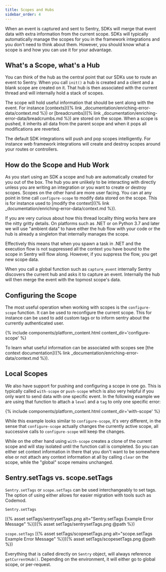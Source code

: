 ```yaml
---
title: Scopes and Hubs
sidebar_order: 4
---
```


When an event is captured and sent to Sentry, SDKs will merge that event data with extra
information from the current scope.  SDKs will typically automatically manage the scopes
for you in the framework integrations and you don't need to think about them.  However,
you should know what a scope is and how you can use it for your advantage.

## What's a Scope, what's a Hub

You can think of the hub as the central point that our SDKs use to route an
event to Sentry.  When you call `init()` a hub is created and a client and a
blank scope are created on it.  That hub is then associated with the current
thread and will internally hold a stack of scopes.

The scope will hold useful information that should be sent along with the
event.  For instance [contexts]({% link _documentation/enriching-error-data/context.md %}) or
[breadcrumbs]({% link _documentation/enriching-error-data/breadcrumbs.md %}) are stored on
the scope.  When a scope is pushed, it inherits all data from the parent scope
and when it pops all modifications are reverted.

The default SDK integrations will push and pop scopes intelligently.  For
instance web framework integrations will create and destroy scopes around your
routes or controllers.

## How do the Scope and Hub Work

As you start using an SDK a scope and hub are automatically created for you out
of the box.  The hub you are unlikely to be interacting with directly unless you
are writing an integration or you want to create or destroy scopes.  Scopes on the
other hand are more user facing.  You can at any point in time call
`configure-scope` to modify data stored on the scope.  This is for instance
used to [modify the context]({% link _documentation/enriching-error-data/context.md %}).

If you are very curious about how this thread locality thing works here are the
nitty gritty details.  On platforms such as .NET or on Python 3.7 and later we will
use "ambient data" to have either the hub flow with your code or the hub is already
a singleton that internally manages the scope.

Effectively this means that when you spawn a task in .NET and the execution flow is
not suppressed all the context you have bound to the scope in Sentry will flow along.
However, if you suppress the flow, you get new scope data.

When you call a global function such as `capture_event` internally Sentry
discovers the current hub and asks it to capture an event.  Internally the hub will
then merge the event with the topmost scope's data.

## Configuring the Scope

The most useful operation when working with scopes is the `configure-scope` function.
It can be used to reconfigure the current scope.  This for instance can be used to
add custom tags or to inform sentry about the currently authenticated user.

{% include components/platform_content.html content_dir='configure-scope' %}

To learn what useful information can be associated with scopes see
[the context documentation]({% link _documentation/enriching-error-data/context.md %}).

## Local Scopes

We also have support for pushing and configuring a scope in one go.  This is
typically called `with-scope` or `push-scope` which is also very helpful
if you only want to send data with one specific event.  In the following example we are using
that function to attach a `level` and a `tag` to only one specific error:

{% include components/platform_content.html content_dir='with-scope' %}

While this example looks similar to `configure-scope`, it's very different, in the sense that
`configure-scope` actually changes the currently active scope, all successive calls to `configure-scope`
will keep the changes.

While on the other hand using `with-scope` creates a clone of the current scope
and will stay isolated until the function call is completed.  So you can either
set context information in there that you don't want to be somewhere else or not
attach any context information at all by calling `clear` on the scope, while the
"global" scope remains unchanged.


## Sentry.setTags vs. scope.setTags

`Sentry.setTags` or `scope.setTags` can be used interchangeably to set tags. The option of using either allows for easier migration with tools such as Codemod.

`Sentry.setTags`

[{% asset setTags/sentrysetTags.png alt="Sentry.setTags Example Error Message" %}]({% asset setTags/sentrysetTags.png @path %})

`scope.setTags`
[{% asset setTags/scopesetTags.png alt="scope.setTags Example Error Message" %}]({% asset setTags/scopesetTags.png @path %})


Everything that is called directly on `Sentry` object, will always reference `getCurrentHub()`. Depending on the environment, it will either go to global scope, or per-request.
